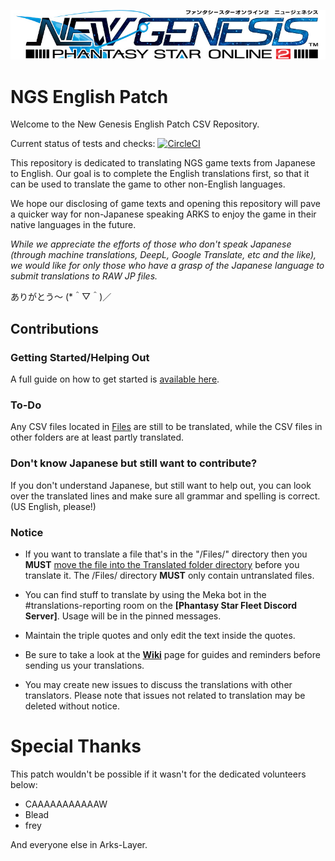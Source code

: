 <p align="center">
  <img src="./_misc/ngs_title.jpg" alt="PSO2:NGS Logo"/>
</p>

# NGS English Patch 
Welcome to the New Genesis English Patch CSV Repository.

Current status of tests and checks: [![CircleCI](https://circleci.com/gh/Arks-Layer/PSO2ENPatchCSV/tree/EN_Reboot.svg?style=svg)](https://circleci.com/gh/Arks-Layer/PSO2ENPatchCSV/tree/EN_Reboot)

This repository is dedicated to translating NGS game texts from Japanese to English. Our goal is to complete the English translations first, so that it can be used to translate the game to other non-English languages.

We hope our disclosing of game texts and opening this repository will pave a quicker way for non-Japanese speaking ARKS to enjoy the game in their native languages in the future.

<i>While we appreciate the efforts of those who don't speak Japanese (through machine translations, DeepL, Google Translate, etc and the like), we would like for only those who have a grasp of the Japanese language to submit translations to RAW JP files.</i>

ありがとう～ (*＾▽＾)／

## Contributions
### Getting Started/Helping Out
A full guide on how to get started is [available here].

### To-Do
Any CSV files located in [Files] are still to be translated, while the CSV files in other folders are at least partly translated.

### Don't know Japanese but still want to contribute?
If you don't understand Japanese, but still want to help out, you can look over the translated lines and make sure all grammar and spelling is correct. (US English, please!)

### Notice
* If you want to translate a file that's in the "/Files/" directory then you **MUST** [move the file into the Translated folder directory](https://github.com/blog/1436-moving-and-renaming-files-on-github) before you translate it. The /Files/ directory **MUST** only contain untranslated files.
* You can find stuff to translate by using the Meka bot in the #translations-reporting room on the **[Phantasy Star Fleet Discord Server]**. Usage will be in the pinned messages.

* Maintain the triple quotes and only edit the text inside the quotes.
* Be sure to take a look at the **[Wiki]** page for guides and reminders before sending us your translations.
* You may create new issues to discuss the translations with other translators. Please note that issues not related to translation may be deleted without notice.

# Special Thanks
This patch wouldn't be possible if it wasn't for the dedicated volunteers below:

- CAAAAAAAAAAAW
- Blead
- frey

And everyone else in Arks-Layer.


[Files]: https://github.com/Arks-Layer/PSO2ENPatchCSV/tree/EN_Reboot/Files
[PSO2 Discord Server]: https://discord.gg/PSO2
[Wiki]: https://github.com/Arks-Layer/PSO2ENPatchCSV/wiki
[available here]: https://github.com/Arks-Layer/PSO2ENPatchCSV/wiki/How-to-contribute
